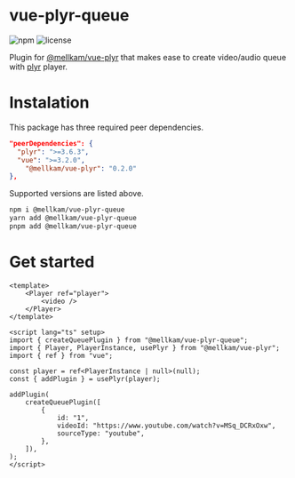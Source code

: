 # vue-plyr-queue
![npm](https://badgen.net/npm/v/@mellkam/vue-plyr-queue)
![license](https://badgen.net/npm/license/@mellkam/vue-plyr-queue)

Plugin for [@mellkam/vue-plyr](https://npmjs.com/package/@mellkam/vue-plyr) that makes ease to create video/audio queue with [plyr](https://github.com/sampotts/plyr) player.

# Instalation

This package has three required peer dependencies.

```json
"peerDependencies": {
  "plyr": ">=3.6.3",
  "vue": ">=3.2.0",
	"@mellkam/vue-plyr": "0.2.0"
},
```

Supported versions are listed above.

```bash
npm i @mellkam/vue-plyr-queue
yarn add @mellkam/vue-plyr-queue
pnpm add @mellkam/vue-plyr-queue
```

# Get started

```vue
<template>
	<Player ref="player">
		<video />
	</Player>
</template>

<script lang="ts" setup>
import { createQueuePlugin } from "@mellkam/vue-plyr-queue";
import { Player, PlayerInstance, usePlyr } from "@mellkam/vue-plyr";
import { ref } from "vue";

const player = ref<PlayerInstance | null>(null);
const { addPlugin } = usePlyr(player);

addPlugin(
	createQueuePlugin([
		{
			id: "1",
			videoId: "https://www.youtube.com/watch?v=MSq_DCRxOxw",
			sourceType: "youtube",
		},
	]),
);
</script>
```

